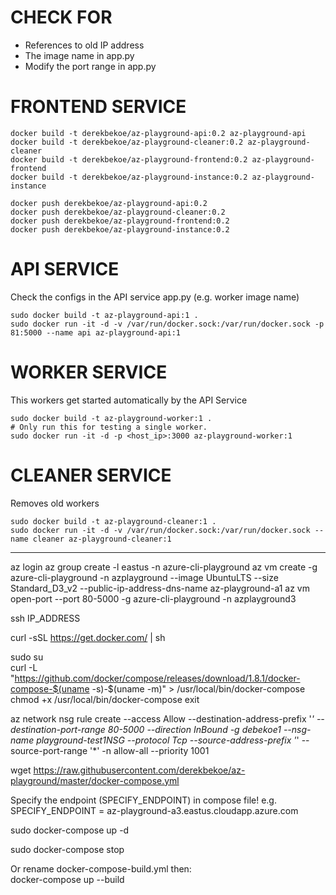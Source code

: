 
# CHECK FOR
- References to old IP address
- The image name in app.py
- Modify the port range in app.py

# FRONTEND SERVICE
```
docker build -t derekbekoe/az-playground-api:0.2 az-playground-api
docker build -t derekbekoe/az-playground-cleaner:0.2 az-playground-cleaner
docker build -t derekbekoe/az-playground-frontend:0.2 az-playground-frontend
docker build -t derekbekoe/az-playground-instance:0.2 az-playground-instance
```
```
docker push derekbekoe/az-playground-api:0.2
docker push derekbekoe/az-playground-cleaner:0.2
docker push derekbekoe/az-playground-frontend:0.2
docker push derekbekoe/az-playground-instance:0.2
```

# API SERVICE
Check the configs in the API service app.py (e.g. worker image name)
```
sudo docker build -t az-playground-api:1 .
sudo docker run -it -d -v /var/run/docker.sock:/var/run/docker.sock -p 81:5000 --name api az-playground-api:1
```

# WORKER SERVICE
This workers get started automatically by the API Service
```
sudo docker build -t az-playground-worker:1 .
# Only run this for testing a single worker.
sudo docker run -it -d -p <host_ip>:3000 az-playground-worker:1
```

# CLEANER SERVICE
Removes old workers
```
sudo docker build -t az-playground-cleaner:1 .
sudo docker run -it -d -v /var/run/docker.sock:/var/run/docker.sock --name cleaner az-playground-cleaner:1
```


---
az login
az group create -l eastus -n azure-cli-playground
az vm create -g azure-cli-playground -n azplayground --image UbuntuLTS --size Standard_D3_v2 --public-ip-address-dns-name az-playground-a1
az vm open-port --port 80-5000 -g azure-cli-playground -n azplayground3

ssh IP_ADDRESS

curl -sSL https://get.docker.com/ | sh

sudo su  
curl -L "https://github.com/docker/compose/releases/download/1.8.1/docker-compose-$(uname -s)-$(uname -m)" > /usr/local/bin/docker-compose
chmod +x /usr/local/bin/docker-compose
exit  

az network nsg rule create --access Allow --destination-address-prefix '*' --destination-port-range 80-5000 --direction InBound -g debekoe1 --nsg-name playground-test1NSG --protocol Tcp --source-address-prefix '*' --source-port-range '*' -n allow-all --priority 1001

wget https://raw.githubusercontent.com/derekbekoe/az-playground/master/docker-compose.yml

Specify the endpoint (SPECIFY_ENDPOINT) in compose file!
e.g. SPECIFY_ENDPOINT = az-playground-a3.eastus.cloudapp.azure.com

sudo docker-compose up -d

sudo docker-compose stop

Or rename docker-compose-build.yml then:  
docker-compose up --build
